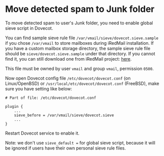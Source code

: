 # Move detected spam to Junk folder

To move detected spam to user's Junk folder, you need to enable global sieve
script in Dovecot.

You can find sample sieve rule file `/var/vmail/sieve/dovecot.sieve.sample`
if you chose `/var/vmail` to store mailboxes during iRedMail installation.
If you have a custom mailbox storage directory, the sample sieve rule file
should be `sieve/dovecot.sieve.sample` under that directory. If you cannot
find it, you can still download one from iRedMail project:
[here](https://github.com/iredmail/iRedMail/blob/1.0/samples/dovecot/dovecot.sieve).

This file must be owned by user `vmail` and group `vmail`, permission `0500`.

Now open Dovecot config file `/etc/dovecot/dovecot.conf` (on Linux/OpenBSD)
or `/usr/local/etc/dovecot/dovecot.conf` (FreeBSD), make sure you have setting
like below:

```
# Part of file: /etc/dovecot/dovecot.conf

plugin {
    ...
    sieve_before = /var/vmail/sieve/dovecot.sieve
    ...
}
```

Restart Dovecot service to enable it.

Note: we don't use `sieve_default =` for global sieve script, because it
will be ignored if users have their own personal sieve rule files.
